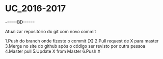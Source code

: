 # UC_2016-2017

------BD------

Atualizar repositório do git com novo commit

1.Push do branch onde fizeste o commit (X)
2.Pull request de X para master
3.Merge no site do github após o código ser revisto por outra pessoa
4.Master pull
5.Update X from Master
6.Push X
